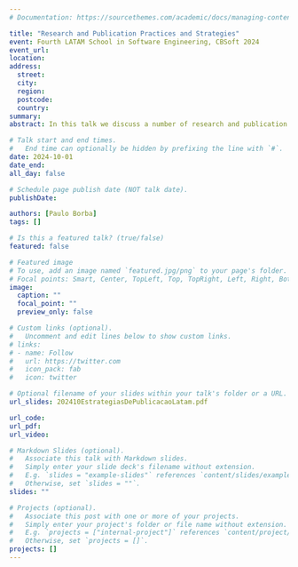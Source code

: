 ```yaml
---
# Documentation: https://sourcethemes.com/academic/docs/managing-content/

title: "Research and Publication Practices and Strategies"
event: Fourth LATAM School in Software Engineering, CBSoft 2024
event_url:
location:
address:
  street:
  city:
  region:
  postcode:
  country:
summary:
abstract: In this talk we discuss a number of research and publication practices and strategies, giving both general advice on different research activities, and discussing where and why to publish your work. Finally, we discuss how some of these practices and strategies might impact your career. 

# Talk start and end times.
#   End time can optionally be hidden by prefixing the line with `#`.
date: 2024-10-01
date_end: 
all_day: false

# Schedule page publish date (NOT talk date).
publishDate: 

authors: [Paulo Borba]
tags: []

# Is this a featured talk? (true/false)
featured: false

# Featured image
# To use, add an image named `featured.jpg/png` to your page's folder. 
# Focal points: Smart, Center, TopLeft, Top, TopRight, Left, Right, BottomLeft, Bottom, BottomRight.
image:
  caption: ""
  focal_point: ""
  preview_only: false

# Custom links (optional).
#   Uncomment and edit lines below to show custom links.
# links:
# - name: Follow
#   url: https://twitter.com
#   icon_pack: fab
#   icon: twitter

# Optional filename of your slides within your talk's folder or a URL.
url_slides: 202410EstrategiasDePublicacaoLatam.pdf

url_code:
url_pdf:
url_video:

# Markdown Slides (optional).
#   Associate this talk with Markdown slides.
#   Simply enter your slide deck's filename without extension.
#   E.g. `slides = "example-slides"` references `content/slides/example-slides.md`.
#   Otherwise, set `slides = ""`.
slides: ""

# Projects (optional).
#   Associate this post with one or more of your projects.
#   Simply enter your project's folder or file name without extension.
#   E.g. `projects = ["internal-project"]` references `content/project/deep-learning/index.md`.
#   Otherwise, set `projects = []`.
projects: []
---
```

